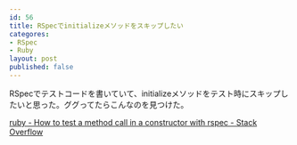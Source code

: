 ```yaml
---
id: 56
title: RSpecでinitializeメソッドをスキップしたい
categores:
- RSpec
- Ruby
layout: post
published: false
---
```


RSpecでテストコードを書いていて、initializeメソッドをテスト時にスキップしたいと思った。ググってたらこんなのを見つけた。

[ruby - How to test a method call in a constructor with rspec - Stack Overflow](http://stackoverflow.com/questions/5270819/how-to-test-a-method-call-in-a-constructor-with-rspec "ruby - How to test a method call in a constructor with rspec - Stack Overflow")


